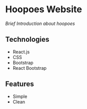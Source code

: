 # Hoopoes Website
*Brief Introduction about hoopoes*

## Technologies
* React.js
* CSS
* Bootstrap
* React Bootstrap

## Features
* Simple
* Clean
